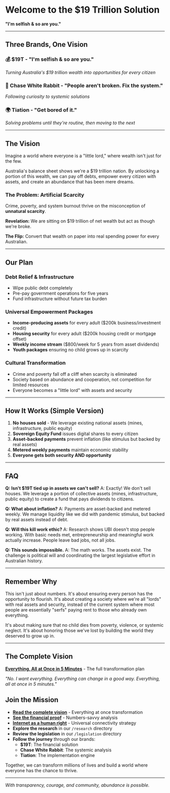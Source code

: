 # Welcome to the $19 Trillion Solution

**"I'm selfish & so are you."**

---

## Three Brands, One Vision

### 💰 $19T - "I'm selfish & so are you."
*Turning Australia's $19 trillion wealth into opportunities for every citizen*

### 🐰 Chase White Rabbit - "People aren't broken. Fix the system."
*Following curiosity to systemic solutions*

### 🌍 Tiation - "Get bored of it."
*Solving problems until they're routine, then moving to the next*

---

## The Vision

Imagine a world where everyone is a "little lord," where wealth isn't just for the few.

Australia's balance sheet shows we're a $19 trillion nation. By unlocking a portion of this wealth, we can pay off debts, empower every citizen with assets, and create an abundance that has been mere dreams.

### The Problem: Artificial Scarcity

Crime, poverty, and system burnout thrive on the misconception of **unnatural scarcity**.

**Revelation:** We are sitting on $19 trillion of net wealth but act as though we're broke.

**The Flip:** Convert that wealth on paper into real spending power for every Australian.

---

## Our Plan

### Debt Relief & Infrastructure
- Wipe public debt completely
- Pre-pay government operations for five years
- Fund infrastructure without future tax burden

### Universal Empowerment Packages
- **Income-producing assets** for every adult ($200k business/investment credit)
- **Housing security** for every adult ($200k housing credit or mortgage offset)
- **Weekly income stream** ($800/week for 5 years from asset dividends)
- **Youth packages** ensuring no child grows up in scarcity

### Cultural Transformation
- Crime and poverty fall off a cliff when scarcity is eliminated
- Society based on abundance and cooperation, not competition for limited resources
- Everyone becomes a "little lord" with assets and security

---

## How It Works (Simple Version)

1. **No houses sold** - We leverage existing national assets (mines, infrastructure, public equity)
2. **Sovereign Equity Fund** issues digital shares to every citizen
3. **Asset-backed payments** prevent inflation (like stimulus but backed by real assets)
4. **Metered weekly payments** maintain economic stability
5. **Everyone gets both security AND opportunity**

---

## FAQ

**Q: Isn't $19T tied up in assets we can't sell?**
A: Exactly! We don't sell houses. We leverage a portion of collective assets (mines, infrastructure, public equity) to create a fund that pays dividends to citizens.

**Q: What about inflation?**
A: Payments are asset-backed and metered weekly. We manage liquidity like we did with pandemic stimulus, but backed by real assets instead of debt.

**Q: Will this kill work ethic?**
A: Research shows UBI doesn't stop people working. With basic needs met, entrepreneurship and meaningful work actually increase. People leave bad jobs, not all jobs.

**Q: This sounds impossible.**
A: The math works. The assets exist. The challenge is political will and coordinating the largest legislative effort in Australian history.

---

## Remember Why

This isn't just about numbers. It's about ensuring every person has the opportunity to flourish. It's about creating a society where we're all "lords" with real assets and security, instead of the current system where most people are essentially "serfs" paying rent to those who already own everything.

It's about making sure that no child dies from poverty, violence, or systemic neglect. It's about honoring those we've lost by building the world they deserved to grow up in.

---

## The Complete Vision

**[Everything, All at Once in 5 Minutes](./everything-at-once.md)** - The full transformation plan

*"No. I want everything. Everything can change in a good way. Everything, all at once in 5 minutes."*

## Join the Mission

- **[Read the complete vision](./everything-at-once.md)** - Everything at once transformation
- **[See the financial proof](./financial-proof-plan.md)** - Numbers-savvy analysis
- **[Internet as a human right](./internet-vpn-access.md)** - Universal connectivity strategy
- **Explore the research** in our `/research` directory
- **Review the legislation** in our `/legislation` directory  
- **Follow the journey** through our brands:
  - **$19T**: The financial solution
  - **Chase White Rabbit**: The systemic analysis
  - **Tiation**: The implementation engine

Together, we can transform millions of lives and build a world where everyone has the chance to thrive.

---

*With transparency, courage, and community, abundance is possible.*
